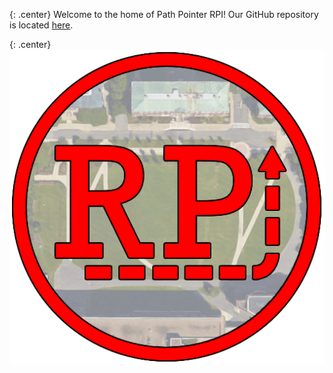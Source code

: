 <link rel="stylesheet" href="css/style.css">

{: .center}
Welcome to the home of Path Pointer RPI! Our GitHub repository is located [here](https://github.com/jfucci/PathPointerRPI).

{: .center}
![Path Pointer RPI Logo](img/FinalLarge.png)

